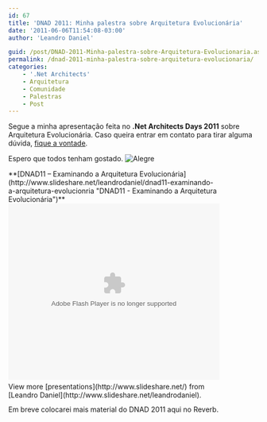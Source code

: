 ```yaml
---
id: 67
title: 'DNAD 2011: Minha palestra sobre Arquitetura Evolucionária'
date: '2011-06-06T11:54:08-03:00'
author: 'Leandro Daniel'

guid: /post/DNAD-2011-Minha-palestra-sobre-Arquitetura-Evolucionaria.aspx
permalink: /dnad-2011-minha-palestra-sobre-arquitetura-evolucionaria/
categories:
    - '.Net Architects'
    - Arquitetura
    - Comunidade
    - Palestras
    - Post
---
```


Segue a minha apresentação feita no **.Net Architects Days 2011** sobre Arquitetura Evolucionária. Caso queira entrar em contato para tirar alguma dúvida, [fique a vontade](http://www.leandrodaniel.com/contact).

Espero que todos tenham gostado. ![Alegre](http://leandrodaniel.com/pics/wlEmoticon-smile_5.png)

<div id="__ss_8223042" style="width: 425px">**[DNAD11 – Examinando a Arquitetura Evolucionária](http://www.slideshare.net/leandrodaniel/dnad11-examinando-a-arquitetura-evolucionria "DNAD11 - Examinando a Arquitetura Evolucionária")**<object height="355" id="__sse8223042" width="425"><param name="movie" value="http://static.slidesharecdn.com/swf/ssplayer2.swf?doc=02-leandrodaniel-arquiteturaevolucionria-110606094544-phpapp02&stripped_title=dnad11-examinando-a-arquitetura-evolucionria&userName=leandrodaniel"></param><param name="allowFullScreen" value="true"></param><param name="allowScriptAccess" value="always"></param><embed allowfullscreen="true" allowscriptaccess="always" height="355" name="__sse8223042" src="http://static.slidesharecdn.com/swf/ssplayer2.swf?doc=02-leandrodaniel-arquiteturaevolucionria-110606094544-phpapp02&stripped_title=dnad11-examinando-a-arquitetura-evolucionria&userName=leandrodaniel" type="application/x-shockwave-flash" width="425"></embed></object><div style="padding-bottom: 12px; padding-left: 0px; padding-right: 0px; padding-top: 5px">View more [presentations](http://www.slideshare.net/) from [Leandro Daniel](http://www.slideshare.net/leandrodaniel).</div></div>Em breve colocarei mais material do DNAD 2011 aqui no Reverb.